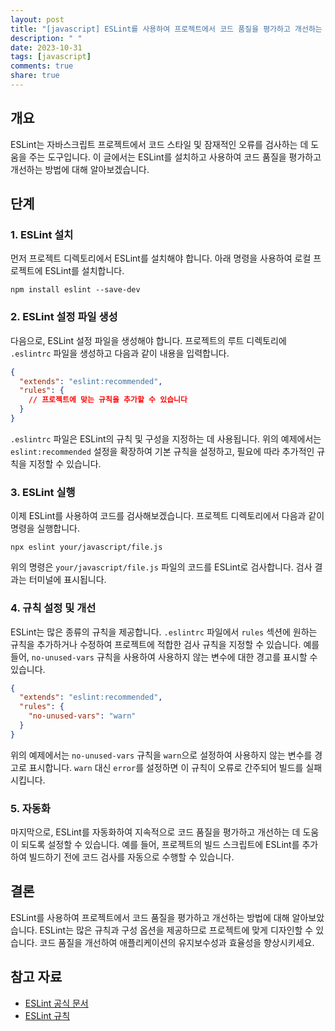 ```yaml
---
layout: post
title: "[javascript] ESLint를 사용하여 프로젝트에서 코드 품질을 평가하고 개선하는 방법"
description: " "
date: 2023-10-31
tags: [javascript]
comments: true
share: true
---
```


## 개요
ESLint는 자바스크립트 프로젝트에서 코드 스타일 및 잠재적인 오류를 검사하는 데 도움을 주는 도구입니다. 이 글에서는 ESLint를 설치하고 사용하여 코드 품질을 평가하고 개선하는 방법에 대해 알아보겠습니다.

## 단계

### 1. ESLint 설치
먼저 프로젝트 디렉토리에서 ESLint를 설치해야 합니다. 아래 명령을 사용하여 로컬 프로젝트에 ESLint를 설치합니다.

```shell
npm install eslint --save-dev
```

### 2. ESLint 설정 파일 생성
다음으로, ESLint 설정 파일을 생성해야 합니다. 프로젝트의 루트 디렉토리에 `.eslintrc` 파일을 생성하고 다음과 같이 내용을 입력합니다.

```json
{
  "extends": "eslint:recommended",
  "rules": {
    // 프로젝트에 맞는 규칙을 추가할 수 있습니다
  }
}
```

`.eslintrc` 파일은 ESLint의 규칙 및 구성을 지정하는 데 사용됩니다. 위의 예제에서는 `eslint:recommended` 설정을 확장하여 기본 규칙을 설정하고, 필요에 따라 추가적인 규칙을 지정할 수 있습니다.

### 3. ESLint 실행
이제 ESLint를 사용하여 코드를 검사해보겠습니다. 프로젝트 디렉토리에서 다음과 같이 명령을 실행합니다.

```shell
npx eslint your/javascript/file.js
```

위의 명령은 `your/javascript/file.js` 파일의 코드를 ESLint로 검사합니다. 검사 결과는 터미널에 표시됩니다.

### 4. 규칙 설정 및 개선
ESLint는 많은 종류의 규칙을 제공합니다. `.eslintrc` 파일에서 `rules` 섹션에 원하는 규칙을 추가하거나 수정하여 프로젝트에 적합한 검사 규칙을 지정할 수 있습니다. 예를 들어, `no-unused-vars` 규칙을 사용하여 사용하지 않는 변수에 대한 경고를 표시할 수 있습니다.

```json
{
  "extends": "eslint:recommended",
  "rules": {
    "no-unused-vars": "warn"
  }
}
```

위의 예제에서는 `no-unused-vars` 규칙을 `warn`으로 설정하여 사용하지 않는 변수를 경고로 표시합니다. `warn` 대신 `error`를 설정하면 이 규칙이 오류로 간주되어 빌드를 실패시킵니다.

### 5. 자동화
마지막으로, ESLint를 자동화하여 지속적으로 코드 품질을 평가하고 개선하는 데 도움이 되도록 설정할 수 있습니다. 예를 들어, 프로젝트의 빌드 스크립트에 ESLint를 추가하여 빌드하기 전에 코드 검사를 자동으로 수행할 수 있습니다.

## 결론
ESLint를 사용하여 프로젝트에서 코드 품질을 평가하고 개선하는 방법에 대해 알아보았습니다. ESLint는 많은 규칙과 구성 옵션을 제공하므로 프로젝트에 맞게 디자인할 수 있습니다. 코드 품질을 개선하여 애플리케이션의 유지보수성과 효율성을 향상시키세요.

## 참고 자료
- [ESLint 공식 문서](https://eslint.org/docs/user-guide/getting-started)
- [ESLint 규칙](https://eslint.org/docs/rules/)